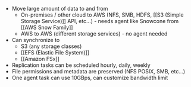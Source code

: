 - Move large amount of data to and from
	- On-premises / other cloud to AWS (NFS, SMB, HDFS, [[S3 (Simple Storage Service)]] API, etc...) - needs agent like Snowcone from [[AWS Snow Family]]
	- AWS to AWS (different storage services) - no agent needed
- Can synchronize to
	- S3 (any storage classes)
	- [[EFS (Elastic File System)]]
	- [[Amazon FSx]]
- Replication tasks can be scheduled hourly, daily, weekly
- File permissions and metadata are preserved (NFS POSIX, SMB, etc...)
- One agent task can use 10GBps, can customize bandwidth limit
